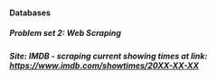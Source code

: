 #### Databases
##### Problem set 2: Web Scraping
##### Site: IMDB - scraping current showing times at link: https://www.imdb.com/showtimes/20XX-XX-XX 